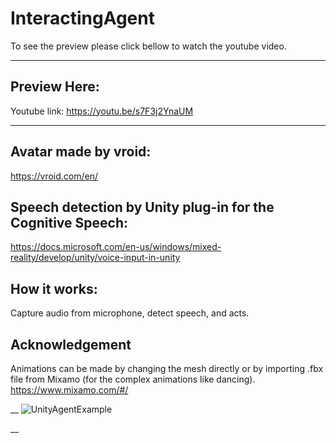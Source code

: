 # InteractingAgent
To see the preview please click bellow to watch the youtube video.
___
## Preview Here:
Youtube link: https://youtu.be/s7F3j2YnaUM
___
## Avatar made by vroid:
https://vroid.com/en/
## Speech detection by Unity plug-in for the Cognitive Speech:
https://docs.microsoft.com/en-us/windows/mixed-reality/develop/unity/voice-input-in-unity
## How it works:
Capture audio from microphone, detect speech, and acts.

## Acknowledgement
Animations can be made by changing the mesh directly or by importing .fbx file from Mixamo (for the complex animations like dancing).
https://www.mixamo.com/#/

__
![UnityAgentExample](https://user-images.githubusercontent.com/60202851/101625245-7b020980-3a5e-11eb-8ace-5e51b72180b0.JPG)

__
